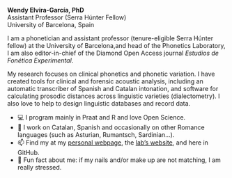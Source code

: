 **Wendy Elvira-García, PhD**  
Assistant Professor (Serra Húnter Fellow)  
University of Barcelona, Spain  

I am a phonetician and assistant professor (tenure-eligible Serra Húnter fellow) at the University of Barcelona,and head of the Phonetics Laboratory, I am also editor-in-chief of the Diamond Open Access journal *Estudios de Fonética Experimental*.  

My research focuses on clinical phonetics and phonetic variation. I have created tools for clinical and forensic acoustic analysis, including an automatic transcriber of Spanish and Catalan intonation, and software for calculating prosodic distances across linguistic varieties (dialectometry). I also love to help to design linguistic databases and record data.

- 💻 I program mainly in Praat and R and love Open Science. 
- 💬 I work on Catalan, Spanish and occasionally on other Romance languages (such as Asturian, Rumantsch, Sardinian...).
- 📫 Find my at my [personal webpage](https://www.ub.edu/phoneticslaboratory/sites/wendyelvira/), the [lab’s website](https://www.ub.edu/phoneticslaboratory), and here in GitHub.
- 💅  Fun fact about me: if my nails and/or make up are not matching, I am really stressed.
